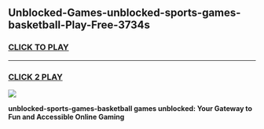 
## Unblocked-Games-unblocked-sports-games-basketball-Play-Free-3734s
<h3>
<a href="https://premium76.site?title=unblocked-sports-games-basketball&ref=22A">CLICK TO PLAY</a></h3>
<hr>

<h3>
<a href="https://premium76.site?title=unblocked-sports-games-basketball&ref=22A">CLICK 2 PLAY</a>
  
</h3>

<a href="https://premium76.site?title=unblocked-sports-games-basketball&ref=22A"><img src="https://clearcache.store/games.png"></a>


**unblocked-sports-games-basketball games unblocked: Your Gateway to Fun and Accessible Online Gaming**
